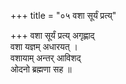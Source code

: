 +++
title = "०५ वशा सूर्यं प्रत्य्"

+++
वशा सूर्यं प्रत्य् अगृह्णाद्  
वशा यज्ञम् अधारयत् ।  
वशायाम् अन्तर् आविशद्  
ओदनो ब्रह्मणा सह ॥